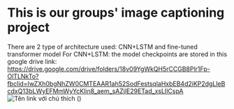 # This is our groups' image captioning project
There are 2 type of architecture used: CNN+LSTM and fine-tuned transformer model <space><space> 
For CNN+LSTM: the model checkpoints are stored in this google drive link: https://drive.google.com/drive/folders/18v09YgWkQH5rCCGB8Plr1Fp-OlTLNkTo?fbclid=IwZXh0bgNhZW0CMTEAAR1ah52SodFestsqlaHxbEB4d2iKP2dgLleBcdxQ13bLWyEFMmWyYcKlin8_aem_sAZjlE29ETad_xsLIlCspA
![Tên link với chú thích](https://drive.google.com/drive/folders/18v09YgWkQH5rCCGB8Plr1Fp-OlTLNkTo?fbclid=IwZXh0bgNhZW0CMTEAAR1ah52SodFestsqlaHxbEB4d2iKP2dgLleBcdxQ13bLWyEFMmWyYcKlin8_aem_sAZjlE29ETad_xsLIlCspA) (<a name="Links of model">)
